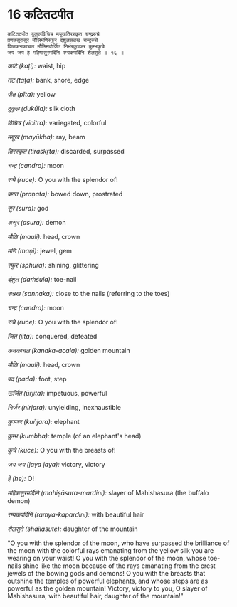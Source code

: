 # 16 कटितटपीत

```
कटितटपीत दुकूलविचित्र मयुखतिरस्कृत चन्द्ररुचे
प्रणतसुरासुर मौलिमणिस्फुर दंशुलसन्नख चन्द्ररुचे
जितकनकाचल मौलिमदोर्जित निर्भरकुञ्जर कुम्भकुचे
जय जय हे महिषासुरमर्दिनि रम्यकपर्दिनि शैलसुते ॥ १६ ॥
```

*कटि (kaṭi):* waist, hip

*तट (taṭa):* bank, shore, edge

*पीत (pīta):* yellow

*दुकूल (dukūla):* silk cloth

*विचित्र (vicitra):* variegated, colorful

*मयूख (mayūkha):* ray, beam

*तिरस्कृत (tiraskṛta):* discarded, surpassed

*चन्द्र (candra):* moon

*रुचे (ruce):* O you with the splendor of!

*प्रणत (praṇata):* bowed down, prostrated

*सुर (sura):* god

*असुर (asura):* demon

*मौलि (mauli):* head, crown

*मणि (maṇi):* jewel, gem

*स्फुर (sphura):* shining, glittering

*दंशुल (daṁśula):* toe-nail

*सन्नख (sannaka):* close to the nails (referring to the toes)

*चन्द्र (candra):* moon

*रुचे (ruce):* O you with the splendor of!

*जित (jita):* conquered, defeated

*कनकाचल (kanaka-acala):* golden mountain

*मौलि (mauli):* head, crown

*पद (pada):* foot, step

*ऊर्जित (ūrjita):* impetuous, powerful

*निर्जर (nirjara):* unyielding, inexhaustible

*कुञ्जर (kuñjara):* elephant

*कुम्भ (kumbha):* temple (of an elephant's head)

*कुचे (kuce):* O you with the breasts of!

*जय जय (jaya jaya):* victory, victory

*हे (he):* O!

*महिषासुरमर्दिनि (mahiṣāsura-mardini):* slayer of Mahishasura (the buffalo demon)

*रम्यकपर्दिनि (ramya-kapardini):* with beautiful hair

*शैलसुते (shailasute):* daughter of the mountain



"O you with the splendor of the moon, who have surpassed the brilliance of the moon with the colorful rays emanating from the yellow silk you are wearing on your waist! O you with the splendor of the moon, whose toe-nails shine like the moon because of the rays emanating from the crest jewels of the bowing gods and demons! O you with the breasts that outshine the temples of powerful elephants, and whose steps are as powerful as the golden mountain! Victory, victory to you, O slayer of Mahishasura, with beautiful hair, daughter of the mountain!"

